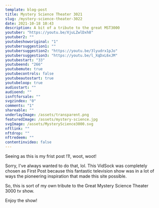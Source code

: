 ```yaml
---
template: blog-post
title: Mystery Science Theater 3021
slug: /mystery-science-theater-3022
date: 2021-10-18 10:43
description: A bit of a tribute to the great MST3000
youtuber: "https://youtu.be/XjuLZwlDxh8"
youtuber2: ""
youtubeshoworiginal: "1"
youtubersuggestion1: ""
youtubersuggestion2: "https://youtu.be/3lyudrx1pJo"
youtubersuggestion3: "https://youtu.be/l_XqDxL6xJM"
youtubestart: "33"
youtubeend: "266"
youtubemute: true
youtubecontrols: false
youtubeautostart: true
youtubeloop: true
audiostart: ""
audioend: ""
isnftforsale: ""
svgzindex: "0"
comments: "1"
shareable: ""
underlayImage: /assets/transparent.png
featuredImage: /assets/mystery-science.jpg
svgImage: /assets/MysteryScience3000.svg
nftlink: ""
nftdrop: ""
nftredeem: ""
contentinvideo: false
---
```

Seeing as this is my frist post !1!, woot, woot!

Sorry, I've always wanted to do that, lol. This VidSock was completely chosen as First Post because this fantastic television show was in a lot of ways the pioneering inspiration that made this site possible. 

So, this is sort of my own tribute to the Great Mystery Science Theater 3000 tv show.

Enjoy the show!



<!-- https://youtu.be/yvjE8uSb8G4 -->
